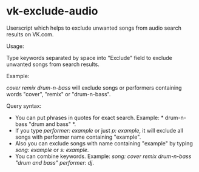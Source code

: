 vk-exclude-audio
================

Userscript which helps to exclude unwanted songs from audio search results on VK.com.

Usage:

Type keywords separated by space into "Exclude" field to exclude unwanted songs from search results.

Example:

*cover remix drum-n-bass* will exclude songs or performers containing words "cover", "remix" or "drum-n-bass".

Query syntax:
* You can put phrases in quotes for exact search. Example: * drum-n-bass "drum and bass" *.
* If you type *performer: example* or just *p: example*, it will exclude all songs with performer name containing "example".
* Also you can exclude songs with name containing "example" by typing *song: example* or *s: example*.
* You can combine keywords. Example: *song: cover remix drum-n-bass "drum and bass" performer: dj*.
